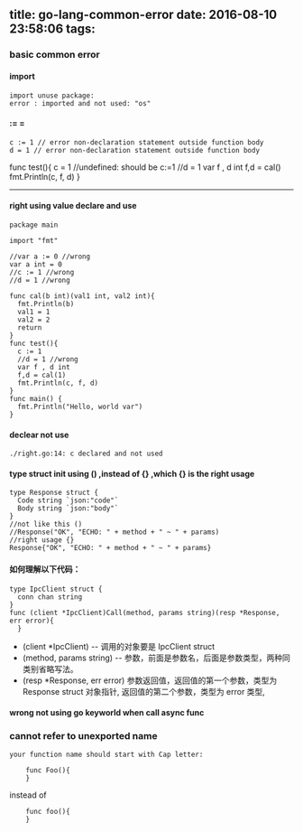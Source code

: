 title: go-lang-common-error
date: 2016-08-10 23:58:06
tags:
---
### basic common error

#### import
    import unuse package:
    error : imported and not used: "os" 

#### := = 

    c := 1 // error non-declaration statement outside function body
    d = 1 // error non-declaration statement outside function body

  func test(){
      c = 1 //undefined: should be c:=1
      //d = 1
      var f , d int
      f,d = cal()
      fmt.Println(c, f, d)
  }

---------------
#### right using value declare and use

    package main

    import "fmt"

    //var a := 0 //wrong
    var a int = 0
    //c := 1 //wrong
    //d = 1 //wrong

    func cal(b int)(val1 int, val2 int){
      fmt.Println(b)
      val1 = 1
      val2 = 2
      return 
    }
    func test(){
      c := 1
      //d = 1 //wrong
      var f , d int
      f,d = cal(1)
      fmt.Println(c, f, d)
    }
    func main() {
      fmt.Println("Hello, world var")
    }


#### declear not use
    ./right.go:14: c declared and not used  


#### type struct init using () ,instead of {} ,which {} is the right usage
    
    type Response struct {
      Code string `json:"code"`
      Body string `json:"body"`
    }
    //not like this ()
    //Response("OK", "ECHO: " + method + " ~ " + params)
    //right usage {}
    Response{"OK", "ECHO: " + method + " ~ " + params}


#### 如何理解以下代码：
    
    type IpcClient struct {
      conn chan string
    }
    func (client *IpcClient)Call(method, params string)(resp *Response, err error){
      }

  - (client *IpcClient) -- 调用的对象要是 IpcClient struct  
  - (method, params string) -- 参数，前面是参数名，后面是参数类型，两种同类别省略写法。
  - (resp *Response, err error) 参数返回值，返回值的第一个参数，类型为 Response struct 对象指针, 返回值的第二个参数，类型为 error 类型, 



#### wrong not using go keyworld when call async func


### cannot refer to unexported name
    
    your function name should start with Cap letter: 
```
    func Foo(){
    } 
```
instead of 
```
    func foo(){
    }
```
